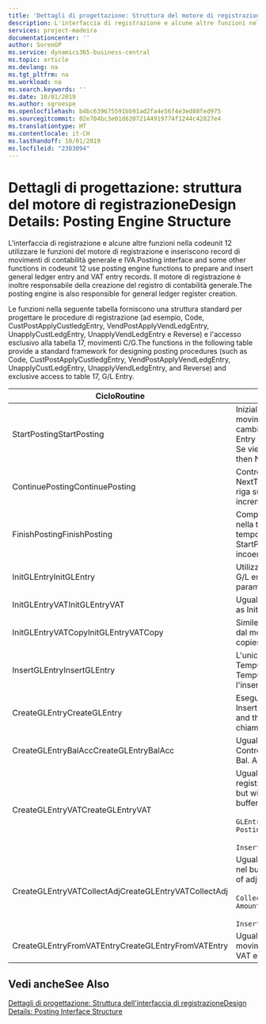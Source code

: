 ```yaml
---
title: 'Dettagli di progettazione: Struttura del motore di registrazione | Microsoft Docs'
description: L'interfaccia di registrazione e alcune altre funzioni nella codeunit 12 utilizzare le funzioni del motore di registrazione e inseriscono record di movimenti di contabilità generale e IVA. Il motore di registrazione è inoltre responsabile della creazione del registro di contabilità generale.
services: project-madeira
documentationcenter: ''
author: SorenGP
ms.service: dynamics365-business-central
ms.topic: article
ms.devlang: na
ms.tgt_pltfrm: na
ms.workload: na
ms.search.keywords: ''
ms.date: 10/01/2019
ms.author: sgroespe
ms.openlocfilehash: b4bc639675591bb91ad2fa4e56f4e3ed88fed975
ms.sourcegitcommit: 02e704bc3e01d62072144919774f1244c42827e4
ms.translationtype: HT
ms.contentlocale: it-CH
ms.lasthandoff: 10/01/2019
ms.locfileid: "2303094"
---
```

# <a name="design-details-posting-engine-structure"></a><span data-ttu-id="db468-104">Dettagli di progettazione: struttura del motore di registrazione</span><span class="sxs-lookup"><span data-stu-id="db468-104">Design Details: Posting Engine Structure</span></span>
<span data-ttu-id="db468-105">L'interfaccia di registrazione e alcune altre funzioni nella codeunit 12 utilizzare le funzioni del motore di registrazione e inseriscono record di movimenti di contabilità generale e IVA.</span><span class="sxs-lookup"><span data-stu-id="db468-105">Posting interface and some other functions in codeunit 12 use posting engine functions to prepare and insert general ledger entry and VAT entry records.</span></span> <span data-ttu-id="db468-106">Il motore di registrazione è inoltre responsabile della creazione del registro di contabilità generale.</span><span class="sxs-lookup"><span data-stu-id="db468-106">The posting engine is also responsible for general ledger register creation.</span></span>  
  
 <span data-ttu-id="db468-107">Le funzioni nella seguente tabella forniscono una struttura standard per progettare le procedure di registrazione (ad esempio, Code, CustPostApplyCustledgEntry, VendPostApplyVendLedgEntry, UnapplyCustLedgEntry, UnapplyVendLedgEntry e Reverse) e l'accesso esclusivo alla tabella 17, movimenti C/G.</span><span class="sxs-lookup"><span data-stu-id="db468-107">The functions in the following table provide a standard framework for designing posting procedures (such as Code, CustPostApplyCustledgEntry, VendPostApplyVendLedgEntry, UnapplyCustLedgEntry, UnapplyVendLedgEntry, and Reverse) and exclusive access to table 17, G/L Entry.</span></span>  
  
|<span data-ttu-id="db468-108">Ciclo</span><span class="sxs-lookup"><span data-stu-id="db468-108">Routine</span></span>|<span data-ttu-id="db468-109">Description</span><span class="sxs-lookup"><span data-stu-id="db468-109">Description</span></span>|  
|-------------|---------------------------------------|  
|<span data-ttu-id="db468-110">StartPosting</span><span class="sxs-lookup"><span data-stu-id="db468-110">StartPosting</span></span>|<span data-ttu-id="db468-111">Inizializza il buffer di registrazione TempGLEntryBuf, blocca le tabelle dei movimenti IVA e C/G e inizializza il periodo contabile, il registro C/G e il tasso di cambio.</span><span class="sxs-lookup"><span data-stu-id="db468-111">Initializes posting buffer TempGLEntryBuf, locks G/L Entry and VAT Entry tables, and initializes Accounting Period, G/L Register, and Exchange Rate.</span></span> <span data-ttu-id="db468-112">Se viene chiamato una sola volta, NextEntryNo è 0.</span><span class="sxs-lookup"><span data-stu-id="db468-112">Should be called only once, then NextEntryNo is 0.</span></span>|  
|<span data-ttu-id="db468-113">ContinuePosting</span><span class="sxs-lookup"><span data-stu-id="db468-113">ContinuePosting</span></span>|<span data-ttu-id="db468-114">Controlla e registra l''IVA ad esigibilità differita dell'incremento NextTransactionNo della transazione precedente e prepara la registrazione della riga successiva.</span><span class="sxs-lookup"><span data-stu-id="db468-114">Checks and posts unrealized VAT for previous transaction increment NextTransactionNo and prepares post of next line.</span></span>|  
|<span data-ttu-id="db468-115">FinishPosting</span><span class="sxs-lookup"><span data-stu-id="db468-115">FinishPosting</span></span>|<span data-ttu-id="db468-116">Completa la registrazione inserendo i movimenti di C/G dal buffer temporaneo nella tabella di database.</span><span class="sxs-lookup"><span data-stu-id="db468-116">Completes posting by inserting G/L entries from temporary buffer into database table.</span></span> <span data-ttu-id="db468-117">Utilizzato sempre insieme a StartPosting.</span><span class="sxs-lookup"><span data-stu-id="db468-117">Always used together with StartPosting.</span></span> <span data-ttu-id="db468-118">Verifica la presenza di incoerenze.</span><span class="sxs-lookup"><span data-stu-id="db468-118">Checks for inconsistencies.</span></span>|  
|<span data-ttu-id="db468-119">InitGLEntry</span><span class="sxs-lookup"><span data-stu-id="db468-119">InitGLEntry</span></span>|<span data-ttu-id="db468-120">Utilizzato per inizializzare nuovo movimento C/G per riga di</span><span class="sxs-lookup"><span data-stu-id="db468-120">Used to initialize new G/L entry for Gen.</span></span> <span data-ttu-id="db468-121">registrazioni generali.</span><span class="sxs-lookup"><span data-stu-id="db468-121">Jnl Line.</span></span> <span data-ttu-id="db468-122">Restituisce GLEntry come parametro.</span><span class="sxs-lookup"><span data-stu-id="db468-122">Returns GLEntry as parameter.</span></span>|  
|<span data-ttu-id="db468-123">InitGLEntryVAT</span><span class="sxs-lookup"><span data-stu-id="db468-123">InitGLEntryVAT</span></span>|<span data-ttu-id="db468-124">Uguale a InitGLEntry, ma assegna anche contropartita e SummarizeVAT.</span><span class="sxs-lookup"><span data-stu-id="db468-124">Same as InitGLEntry, but also assigns Bal. Account No. and SummarizeVAT.</span></span>|  
|<span data-ttu-id="db468-125">InitGLEntryVATCopy</span><span class="sxs-lookup"><span data-stu-id="db468-125">InitGLEntryVATCopy</span></span>|<span data-ttu-id="db468-126">Simile a InitGLEntryVAT, ma copia anche i dati delle categorie di registrazione dal movimento IVA prima di SummarizeVAT.</span><span class="sxs-lookup"><span data-stu-id="db468-126">Similar to InitGLEntryVAT, but also copies posting groups data from VAT Entry before SummarizeVAT.</span></span>|  
|<span data-ttu-id="db468-127">InsertGLEntry</span><span class="sxs-lookup"><span data-stu-id="db468-127">InsertGLEntry</span></span>|<span data-ttu-id="db468-128">L'unica funzione che inserisce movimenti C/G nella tabella globale di TempGLEntryBuf.</span><span class="sxs-lookup"><span data-stu-id="db468-128">The only function that inserts G/L entry into global TempGLEntryBuf table.</span></span> <span data-ttu-id="db468-129">Utilizzare sempre questa funzione per l'inserimento.</span><span class="sxs-lookup"><span data-stu-id="db468-129">Always use this function for insert.</span></span>|  
|<span data-ttu-id="db468-130">CreateGLEntry</span><span class="sxs-lookup"><span data-stu-id="db468-130">CreateGLEntry</span></span>|<span data-ttu-id="db468-131">Esegue un InitGLEntry, assegna Importo in valuta addiz. ed esegue InsertGLEntry.</span><span class="sxs-lookup"><span data-stu-id="db468-131">Performs an InitGLEntry, assigns Additional Currency Amount, and then performs InsertGLEntry.</span></span> <span data-ttu-id="db468-132">Sostituisce molte righe di codice a una singola chiamata di funzione.</span><span class="sxs-lookup"><span data-stu-id="db468-132">Replaces several lines of code with a single function call.</span></span>|  
|<span data-ttu-id="db468-133">CreateGLEntryBalAcc</span><span class="sxs-lookup"><span data-stu-id="db468-133">CreateGLEntryBalAcc</span></span>|<span data-ttu-id="db468-134">Uguale a CreateGLEntry, ma assegna anche Tipo contropartita e Contropartita.</span><span class="sxs-lookup"><span data-stu-id="db468-134">Same as CreateGLEntry, but also assigns Bal. Account Type and Bal. Account No.</span></span>|  
|<span data-ttu-id="db468-135">CreateGLEntryVAT</span><span class="sxs-lookup"><span data-stu-id="db468-135">CreateGLEntryVAT</span></span>|<span data-ttu-id="db468-136">Uguale a CreateGLEntry, ma con elaborazione addizionale delle categorie di registrazione e salvataggio nel buffer temporaneo IVA:</span><span class="sxs-lookup"><span data-stu-id="db468-136">Same as CreateGLEntry, but with additional processing for posting groups and saving to temporary VAT buffer:</span></span><br /><br /> `GLEntry.CopyPostingGroupsFromDtldCVBuf(DtldCVLedgEntryBuf,GenJnlLine."Gen. Posting Type");`<br /><br /> `InsertVATEntriesFromTemp(DtldCVLedgEntryBuf,GLEntry);`|  
|<span data-ttu-id="db468-137">CreateGLEntryVATCollectAdj</span><span class="sxs-lookup"><span data-stu-id="db468-137">CreateGLEntryVATCollectAdj</span></span>|<span data-ttu-id="db468-138">Uguale a CreateGLEntry, ma con raccolta addizionale di rettifiche e salvataggio nel buffer temporaneo IVA:</span><span class="sxs-lookup"><span data-stu-id="db468-138">Same as CreateGLEntry, but with additional collection of adjustments and saving to temporary VAT buffer:</span></span><br /><br /> `CollectAdjustment(AdjAmount,GLEntry.Amount,GLEntry."Additional-Currency Amount",OriginalDateSet);`<br /><br /> `InsertVATEntriesFromTemp(DtldCVLedgEntryBuf,GLEntry);`|  
|<span data-ttu-id="db468-139">CreateGLEntryFromVATEntry</span><span class="sxs-lookup"><span data-stu-id="db468-139">CreateGLEntryFromVATEntry</span></span>|<span data-ttu-id="db468-140">Uguale a CreateGLEntry, ma copia anche le categorie di registrazione dal movimento IVA.</span><span class="sxs-lookup"><span data-stu-id="db468-140">Same as CreateGLEntry, but also copies posting groups from VAT entry.</span></span>|  
  
## <a name="see-also"></a><span data-ttu-id="db468-141">Vedi anche</span><span class="sxs-lookup"><span data-stu-id="db468-141">See Also</span></span>  
 [<span data-ttu-id="db468-142">Dettagli di progettazione: Struttura dell'interfaccia di registrazione</span><span class="sxs-lookup"><span data-stu-id="db468-142">Design Details: Posting Interface Structure</span></span>](design-details-posting-interface-structure.md)